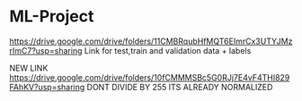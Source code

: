 # ML-Project

https://drive.google.com/drive/folders/11CMBRqubHfMQT6EImrCx3UTYJMzrImC7?usp=sharing
Link for test,train and validation data + labels

NEW LINK
https://drive.google.com/drive/folders/10fCMMMSBc5G0RJj7E4vF4THI829FAhKV?usp=sharing
DONT DIVIDE BY 255 ITS ALREADY NORMALIZED
